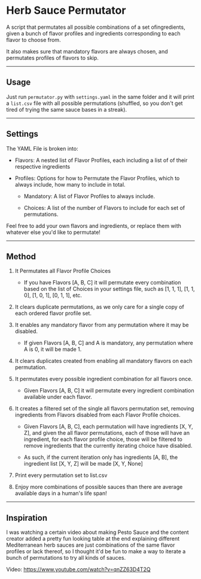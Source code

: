 # Herb Sauce Permutator
A script that permutates all possible combinations of a set ofingredients, given a bunch of flavor profiles and ingredients corresponding to each flavor to choose from.

It also makes sure that mandatory flavors are always chosen, and permutates profiles of flavors to skip.

---------

## Usage

Just run `permutator.py` with `settings.yaml` in the same folder and it will print a `list.csv` file with all possible permutations (shuffled, so you don't get tired of trying the same sauce bases in a streak).

---------

## Settings

The YAML File is broken into:

- Flavors: A nested list of Flavor Profiles, each including a list of of their respective ingredients

- Profiles: Options for how to Permutate the Flavor Profiles, which to always include, how many to include in total.

  - Mandatory: A list of Flavor Profiles to always include.

  - Choices: A list of the number of Flavors to include for each set of permutations.

Feel free to add your own flavors and ingredients, or replace them with whatever else you'd like to permutate!

---------

## Method

1. It Permutates all Flavor Profile Choices

    - If you have Flavors [A, B, C] it will permutate every combination based on the list of Choices in your settings file, such as [1, 1, 1], [1, 1, 0], [1, 0, 1], [0, 1, 1], etc.

2. It clears duplicate permutations, as we only care for a single copy of each ordered flavor profile set.

3. It enables any mandatory flavor from any permutation where it may be disabled.

    - If given Flavors [A, B, C] and A is mandatory, any permutation where A is 0, it will be made 1.

4. It clears duplicates created from enabling all mandatory flavors on each permutation.

5. It permutates every possible ingredient combination for all flavors once.

    - Given Flavors [A, B, C] it will permutate every ingredient combination available under each flavor.

6. It creates a filtered set of the single all flavors permutation set, removing ingredients from Flavors disabled from each Flavor Profile choices.

    - Given Flavors [A, B, C], each permutation will have ingredients [X, Y, Z], and given the all flavor permutations, each of those will have an ingredient, for each flavor profile choice, those will be filtered to remove ingredients that the currently iterating choice have disabled.

    - As such, if the current iteration only has ingredients [A, B], the ingredient list [X, Y, Z] will be made [X, Y, None]

7. Print every permutation set to list.csv

8. Enjoy more combinations of possible sauces than there are average available days in a human's life span!

---------

## Inspiration

I was watching a certain video about making Pesto Sauce and the content creator added a pretty fun looking table at the end explaining different Mediterranean herb sauces are just combinations of the same flavor profiles or lack thereof, so I thought it'd be fun to make a way to iterate a bunch of permutations to try all kinds of sauces.

Video: https://www.youtube.com/watch?v=qnZZ63D4T2Q



